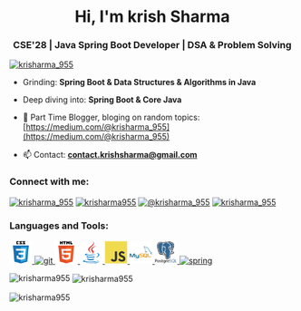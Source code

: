 <h1 align="center">Hi, I'm krish Sharma</h1>
<h3 align="center">CSE'28 | Java Spring Boot Developer | DSA & Problem Solving</h3>

<p align="left"> <a href="https://twitter.com/krisharma_955" target="blank"><img src="https://img.shields.io/twitter/follow/krisharma_955?logo=twitter&style=for-the-badge" alt="krisharma_955" /></a> </p>

- Grinding: **Spring Boot & Data Structures & Algorithms in Java**

- Deep diving into: **Spring Boot & Core Java**

- 📝 Part Time Blogger, bloging on random topics: [https://medium.com/@krisharma_955](https://medium.com/@krisharma_955)

- 📫 Contact: **contact.krishsharma@gmail.com**

<h3 align="left">Connect with me:</h3>
<p align="left">
<a href="https://twitter.com/krisharma_955" target="blank"><img align="center" src="https://raw.githubusercontent.com/rahuldkjain/github-profile-readme-generator/master/src/images/icons/Social/twitter.svg" alt="krisharma_955" height="30" width="40" /></a>
<a href="https://linkedin.com/in/krisharma955" target="blank"><img align="center" src="https://raw.githubusercontent.com/rahuldkjain/github-profile-readme-generator/master/src/images/icons/Social/linked-in-alt.svg" alt="krisharma955" height="30" width="40" /></a>
<a href="https://medium.com/@krisharma_955" target="blank"><img align="center" src="https://raw.githubusercontent.com/rahuldkjain/github-profile-readme-generator/master/src/images/icons/Social/medium.svg" alt="@krisharma_955" height="30" width="40" /></a>
<a href="https://www.leetcode.com/krisharma_955" target="blank"><img align="center" src="https://raw.githubusercontent.com/rahuldkjain/github-profile-readme-generator/master/src/images/icons/Social/leet-code.svg" alt="krisharma_955" height="30" width="40" /></a>
</p>

<h3 align="left">Languages and Tools:</h3>
<p align="left"> <a href="https://www.w3schools.com/css/" target="_blank" rel="noreferrer"> <img src="https://raw.githubusercontent.com/devicons/devicon/master/icons/css3/css3-original-wordmark.svg" alt="css3" width="40" height="40"/> </a> <a href="https://git-scm.com/" target="_blank" rel="noreferrer"> <img src="https://www.vectorlogo.zone/logos/git-scm/git-scm-icon.svg" alt="git" width="40" height="40"/> </a> <a href="https://www.w3.org/html/" target="_blank" rel="noreferrer"> <img src="https://raw.githubusercontent.com/devicons/devicon/master/icons/html5/html5-original-wordmark.svg" alt="html5" width="40" height="40"/> </a> <a href="https://www.java.com" target="_blank" rel="noreferrer"> <img src="https://raw.githubusercontent.com/devicons/devicon/master/icons/java/java-original.svg" alt="java" width="40" height="40"/> </a> <a href="https://developer.mozilla.org/en-US/docs/Web/JavaScript" target="_blank" rel="noreferrer"> <img src="https://raw.githubusercontent.com/devicons/devicon/master/icons/javascript/javascript-original.svg" alt="javascript" width="40" height="40"/> </a> <a href="https://www.mysql.com/" target="_blank" rel="noreferrer"> <img src="https://raw.githubusercontent.com/devicons/devicon/master/icons/mysql/mysql-original-wordmark.svg" alt="mysql" width="40" height="40"/> </a> <a href="https://www.postgresql.org" target="_blank" rel="noreferrer"> <img src="https://raw.githubusercontent.com/devicons/devicon/master/icons/postgresql/postgresql-original-wordmark.svg" alt="postgresql" width="40" height="40"/> </a> <a href="https://spring.io/" target="_blank" rel="noreferrer"> <img src="https://www.vectorlogo.zone/logos/springio/springio-icon.svg" alt="spring" width="40" height="40"/> </a> </p>

<p><img align="left" src="https://github-readme-stats.vercel.app/api/top-langs?username=krisharma955&show_icons=true&theme=dark&hide_border=true&locale=en&layout=compact" alt="krisharma955" /></p>

<p>&nbsp;<img align="center" src="https://github-readme-stats.vercel.app/api?username=krisharma955&show_icons=true&locale=en" alt="krisharma955" /></p>

<p><img align="center" src="https://github-readme-streak-stats.herokuapp.com/?user=krisharma955&theme=dark" alt="krisharma955" /></p>
